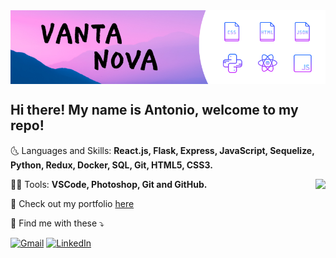 <img align="center" src="https://github.com/vantanova/vantanova/blob/main/GitBanner.png?raw=true"/>


## Hi there! My name is Antonio, welcome to my repo! 

🌜 Languages and Skills: **React.js, Flask, Express, JavaScript, Sequelize, Python, Redux, Docker, SQL, Git, HTML5, CSS3.**

<a href="https://github.com/anuraghazra/github-readme-stats">
  <img align="right" src="https://github-readme-stats.vercel.app/api?username=vantanova&hide=contribs&show_icons=true&theme=radical" />
</a>

👩‍💻 Tools: **VSCode, Photoshop, Git and GitHub.** 


🌟 Check out my portfolio [here](https://www.vantanova.com)




👋 Find me with these ⤵️


[![Gmail](https://img.shields.io/badge/-gmail-%23D14836?style=for-the-badge&logo=Gmail&logoColor=white)](mailto:antonio.aguilar@gmail.com)
[![LinkedIn](https://img.shields.io/badge/LinkedIn-0077B5?style=for-the-badge&logo=linkedin&logoColor=white)](https://www.linkedin.com/in/antonio-aguilar-2b99a21b3/)



